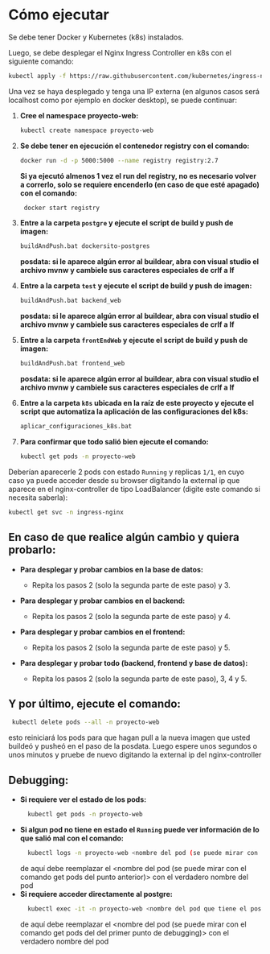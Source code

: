 # Cómo ejecutar

Se debe tener Docker y Kubernetes (k8s) instalados.

Luego, se debe desplegar el Nginx Ingress Controller en k8s con el siguiente comando:
 ```bash
kubectl apply -f https://raw.githubusercontent.com/kubernetes/ingress-nginx/main/deploy/static/provider/cloud/deploy.yaml -n ingress-nginx
 ```

Una vez se haya desplegado y tenga una IP externa (en algunos casos será localhost como por ejemplo en docker desktop), se puede continuar:

1. **Cree el namespace proyecto-web:**
    ```bash
    kubectl create namespace proyecto-web
    ```

2. **Se debe tener en ejecución el contenedor registry con el comando:**
    ```bash
    docker run -d -p 5000:5000 --name registry registry:2.7
    ```
    **Si ya ejecutó almenos 1 vez el run del registry, no es necesario volver a correrlo, solo se requiere encenderlo (en caso de que esté apagado) con el comando:**
   ```bash
    docker start registry
    ```

3. **Entre a la carpeta `postgre` y ejecute el script de build y push de imagen:**
    ```bash
    buildAndPush.bat dockersito-postgres
    ```
     **posdata: si le aparece algún error al buildear, abra con visual studio el archivo mvnw y cambiele sus caracteres especiales de crlf a lf**

4. **Entre a la carpeta `test` y ejecute el script de build y push de imagen:**
    ```bash
    buildAndPush.bat backend_web
    ```
    **posdata: si le aparece algún error al buildear, abra con visual studio el archivo mvnw y cambiele sus caracteres especiales de crlf a lf**

5. **Entre a la carpeta `frontEndWeb` y ejecute el script de build y push de imagen:**
    ```bash
    buildAndPush.bat frontend_web
    ```
    **posdata: si le aparece algún error al buildear, abra con visual studio el archivo mvnw y cambiele sus caracteres especiales de crlf a lf**

6. **Entre a la carpeta `k8s` ubicada en la raíz de este proyecto y ejecute el script que automatiza la aplicación de las configuraciones del k8s:**
    ```bash
    aplicar_configuraciones_k8s.bat
    ```

7. **Para confirmar que todo salió bien ejecute el comando:**
    ```bash
    kubectl get pods -n proyecto-web
    ```

Deberían aparecerle 2 pods con estado `Running` y replicas `1/1`, en cuyo caso ya puede acceder desde su browser digitando la external ip que aparece en el nginx-controller de tipo LoadBalancer (digite este comando si necesita saberla):
   ```bash
   kubectl get svc -n ingress-nginx
   ```
    
## En caso de que realice algún cambio y quiera probarlo: 
- **Para desplegar y probar cambios en la base de datos:**
  - Repita los pasos 2 (solo la segunda parte de este paso) y 3.

- **Para desplegar y probar cambios en el backend:**
  - Repita los pasos 2 (solo la segunda parte de este paso) y 4.

- **Para desplegar y probar cambios en el frontend:**
  - Repita los pasos 2 (solo la segunda parte de este paso) y 5.

- **Para desplegar y probar todo (backend, frontend y base de datos):**
  - Repita los pasos 2 (solo la segunda parte de este paso), 3, 4 y 5.

## Y por último, ejecute el comando:
   ```bash
    kubectl delete pods --all -n proyecto-web
   ```
    
esto reiniciará los pods para que hagan pull a la nueva imagen que usted buildeó y pusheó en el paso de la posdata. Luego espere unos segundos o unos minutos y pruebe de nuevo digitando la external ip del nginx-controller

## Debugging:
- **Si requiere ver el estado de los pods:**
  ```bash
    kubectl get pods -n proyecto-web
   ```
- **Si algun pod no tiene en estado el  `Running` puede ver información de lo que salió mal con el comando:**
  ```bash
    kubectl logs -n proyecto-web <nombre del pod (se puede mirar con el comando get pods del punto anterior)>
   ```
  de aquí debe reemplazar el <nombre del pod (se puede mirar con el comando get pods del punto anterior)> con el verdadero nombre del pod
- **Si requiere acceder directamente al postgre:**
  ```bash
    kubectl exec -it -n proyecto-web <nombre del pod que tiene el postgres (se puede mirar con el comando get pods del primer punto de debugging)> -- /bin/bash
   ```
  de aquí debe reemplazar el <nombre del pod (se puede mirar con el comando get pods del del primer punto de debugging)> con el verdadero nombre del pod

